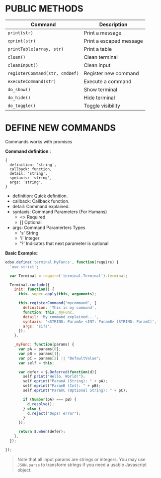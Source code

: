 PUBLIC METHODS
==============

| Command | Description |
| ------- | ----------- |
| `print(str)` | Print a message |
| `eprint(str)` | Print a escaped message |
| `printTable(array, str)` | Print a table |
| `clean()` | Clean terminal |
| `cleanInput()` | Clean input |
| `registerCommand(str, cmdDef)` | Register new command |
| `executeCommand(str)` | Execute a command |
| `do_show()` | Show terminal |
| `do_hide()` | Hide terminal |
| `do_toggle()` | Toggle visibility |

DEFINE NEW COMMANDS
===================
Commands works with promises

**Command definition**::

  ```
  {
    definition: 'string',
    callback: function,
    detail: 'string',
    syntaxis: 'string',
    args: 'string',
  }
  ```

* definition: Quick definition.
* callback: Callback function.
* detail: Command explained.
* syntaxis: Command Parameters (For Humans)
  * <> Required
  * [] Optional
* args: Command Paramerters Types
  * 's' String
  * 'i' Integer
  * '?' Indicates that next parameter is optional

**Basic Example**::
  ```javascript
  odoo.define('terminal.MyFuncs', function(require) {
    'use strict';

    var Terminal = require('terminal.Terminal').terminal;

    Terminal.include({
      init: function() {
        this._super.apply(this, arguments);

        this.registerCommand('mycommand', {
          definition: 'This is my command',
          function: this._myFunc,
          detail: 'My command explained...',
          syntaxis: '<STRING: ParamA> <INT: ParamB> [STRING: ParamC]',
          args: 'si?s',
        });
      },

      _myFunc: function(params) {
        var pA = params[0];
        var pB = params[1];
        var pC = params[2] || "DefaultValue";
        var self = this;

        var defer = $.Deferred(function(d){
          self.print("Hello, World!");
          self.eprint("ParamA (String): " + pA);
          self.eprint("ParamB (Int): " + pB);
          self.eprint("ParamC (Optional String): " + pC);

          if (Number(pA) === pB) {
            d.resolve();
          } else {
            d.reject("Oops! error");
          }
        });

        return $.when(defer);
      },
    });

  });
  ```

> Note that all input params are strings or integers. You may use ```JSON.parse``` to transform strings if you need a usable Javascript object.
